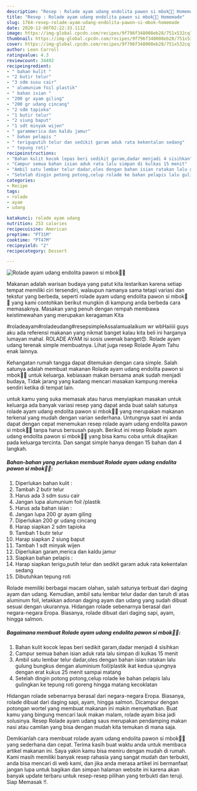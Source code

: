 ```yaml
---
description: "Resep : Rolade ayam udang endolita pawon si mbok🍗🍤 Homemade"
title: "Resep : Rolade ayam udang endolita pawon si mbok🍗🍤 Homemade"
slug: 1764-resep-rolade-ayam-udang-endolita-pawon-si-mbok-homemade
date: 2020-12-06T02:22:33.111Z
image: https://img-global.cpcdn.com/recipes/9f796f348008eb28/751x532cq70/rolade-ayam-udang-endolita-pawon-si-mbok🍗🍤-foto-resep-utama.jpg
thumbnail: https://img-global.cpcdn.com/recipes/9f796f348008eb28/751x532cq70/rolade-ayam-udang-endolita-pawon-si-mbok🍗🍤-foto-resep-utama.jpg
cover: https://img-global.cpcdn.com/recipes/9f796f348008eb28/751x532cq70/rolade-ayam-udang-endolita-pawon-si-mbok🍗🍤-foto-resep-utama.jpg
author: Leon Carroll
ratingvalue: 4.3
reviewcount: 34492
recipeingredient:
- " bahan kulit "
- "2 butir telur"
- "3 sdm susu cair"
- " alumunium foil plastik"
- " bahan isian "
- "200 gr ayam giling"
- "200 gr udang cincang"
- "2 sdm tapioka"
- "1 butir telur"
- "2 siung baput"
- "1 sdt minyak wijen"
- " garammerica dan kaldu jamur"
- " bahan pelapis "
- " teriguputih telur dan sedikit garam aduk rata kekentalan sedang"
- " tepung roti"
recipeinstructions:
- "Bahan kulit kocok lepas beri sedikit garam,dadar menjadi 4 sisihkan"
- "Campur semua bahan isian aduk rata lalu simpan di kulkas 15 menit"
- "Ambil satu lembar telur dadar,oles dengan bahan isian ratakan lalu gulung bungkus dengan aluminium foil/plastik ikat kedua ujungnya dengan erat kukus 25 menit sampai matang"
- "Setelah dingin potong potong,celup rolade ke bahan pelapis lalu gulingkan ke tepung roti goreng hingga matang kecoklatan"
categories:
- Recipe
tags:
- rolade
- ayam
- udang

katakunci: rolade ayam udang 
nutrition: 253 calories
recipecuisine: American
preptime: "PT31M"
cooktime: "PT47M"
recipeyield: "2"
recipecategory: Dessert

---
```



![Rolade ayam udang endolita pawon si mbok🍗🍤](https://img-global.cpcdn.com/recipes/9f796f348008eb28/751x532cq70/rolade-ayam-udang-endolita-pawon-si-mbok🍗🍤-foto-resep-utama.jpg)

Makanan adalah warisan budaya yang patut kita lestarikan karena setiap tempat memiliki ciri tersendiri, walaupun namanya sama tetapi variasi dan tekstur yang berbeda, seperti rolade ayam udang endolita pawon si mbok🍗🍤 yang kami contohkan berikut mungkin di kampung anda berbeda cara memasaknya. Masakan yang penuh dengan rempah membawa keistimewahan yang merupakan keragaman Kita

#roladeayam#roladeudang#resepsimpleAssalamualaikum wr wbHaiiiii guys aku ada referensi makanan yang nikmat banget kalau kita beli ini harganya lumayan mahal. ROLADE AYAM isi sosis uwenak banget😍. Rolade ayam udang terenak simple membuatnya. Lihat juga resep Rolade Ayam Tahu enak lainnya.

Kehangatan rumah tangga dapat ditemukan dengan cara simple. Salah satunya adalah membuat makanan Rolade ayam udang endolita pawon si mbok🍗🍤 untuk keluarga. kebiasaan makan bersama anak sudah menjadi budaya, Tidak jarang yang kadang mencari masakan kampung mereka sendiri ketika di tempat lain.

untuk kamu yang suka memasak atau harus menyiapkan masakan untuk keluarga ada banyak variasi resep yang dapat anda buat salah satunya rolade ayam udang endolita pawon si mbok🍗🍤 yang merupakan makanan terkenal yang mudah dengan varian sederhana. Untungnya saat ini anda dapat dengan cepat menemukan resep rolade ayam udang endolita pawon si mbok🍗🍤 tanpa harus bersusah payah.
Berikut ini resep Rolade ayam udang endolita pawon si mbok🍗🍤 yang bisa kamu coba untuk disajikan pada keluarga tercinta. Dan sangat simple hanya dengan 15 bahan dan 4 langkah.


<!--inarticleads1-->

##### Bahan-bahan yang perlukan membuat Rolade ayam udang endolita pawon si mbok🍗🍤:

1. Diperlukan  bahan kulit :
1. Tambah 2 butir telur
1. Harus ada 3 sdm susu cair
1. Jangan lupa  alumunium foil /plastik
1. Harus ada  bahan isian :
1. Jangan lupa 200 gr ayam giling
1. Diperlukan 200 gr udang cincang
1. Harap siapkan 2 sdm tapioka
1. Tambah 1 butir telur
1. Harap siapkan 2 siung baput
1. Tambah 1 sdt minyak wijen
1. Diperlukan  garam,merica dan kaldu jamur
1. Siapkan  bahan pelapis :
1. Harap siapkan  terigu,putih telur dan sedikit garam aduk rata kekentalan sedang
1. Dibutuhkan  tepung roti


Rolade memiliki berbagai macam olahan, salah satunya terbuat dari daging ayam dan udang. Kemudian, ambil satu lembar telur dadar dan taruh di atas aluminum foil, letakkan adonan daging ayam dan udang yang sudah dibuat sesuai dengan ukurannya. Hidangan rolade sebenarnya berasal dari negara-negara Eropa. Biasanya, rolade dibuat dari daging sapi, ayam, hingga salmon. 

<!--inarticleads2-->

##### Bagaimana membuat  Rolade ayam udang endolita pawon si mbok🍗🍤:

1. Bahan kulit kocok lepas beri sedikit garam,dadar menjadi 4 sisihkan
1. Campur semua bahan isian aduk rata lalu simpan di kulkas 15 menit
1. Ambil satu lembar telur dadar,oles dengan bahan isian ratakan lalu gulung bungkus dengan aluminium foil/plastik ikat kedua ujungnya dengan erat kukus 25 menit sampai matang
1. Setelah dingin potong potong,celup rolade ke bahan pelapis lalu gulingkan ke tepung roti goreng hingga matang kecoklatan


Hidangan rolade sebenarnya berasal dari negara-negara Eropa. Biasanya, rolade dibuat dari daging sapi, ayam, hingga salmon. Dicampur dengan potongan wortel yang membuat makanan ini makin menyehatkan. Buat kamu yang bingung mencari lauk makan malam, rolade ayam bisa jadi solusinya. Resep Rolade ayam udang saus merupakan pendamping makan nasi atau camilan yang bisa dengan mudah kita temukan di mana saja. 

Demikianlah cara membuat rolade ayam udang endolita pawon si mbok🍗🍤 yang sederhana dan cepat. Terima kasih buat waktu anda untuk membaca artikel makanan ini. Saya yakin kamu bisa meniru dengan mudah di rumah. Kami masih memiliki banyak resep rahasia yang sangat mudah dan terbukti, anda bisa mencari di web kami, dan jika anda merasa artikel ini bermanfaat jangan lupa untuk bagikan dan simpan halaman website ini karena akan banyak update terbaru untuk resep-resep pilihan yang terbukti dan teruji. Siap Memasak !!. 
